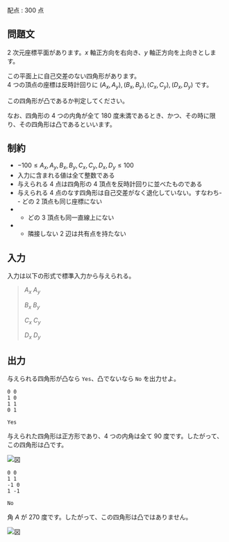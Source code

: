 配点 : $300$ 点

## 問題文

$2$ 次元座標平面があります。$x$ 軸正方向を右向き、$y$ 軸正方向を上向きとします。

この平面上に自己交差のない四角形があります。<br>
$4$ つの頂点の座標は反時計回りに $(A_x,A_y),(B_x,B_y),(C_x,C_y),(D_x,D_y)$ です。

この四角形が凸であるか判定してください。

なお、四角形の $4$ つの内角が全て $180$ 度未満であるとき、かつ、その時に限り、その四角形は凸であるといいます。

## 制約

- $-100 \leq A_x,A_y,B_x,B_y,C_x,C_y,D_x,D_y \leq 100$
- 入力に含まれる値は全て整数である
- 与えられる $4$ 点は四角形の $4$ 頂点を反時計回りに並べたものである
- 与えられる $4$ 点のなす四角形は自己交差がなく退化していない。すなわち-   - どの $2$ 頂点も同じ座標にない
-   - どの $3$ 頂点も同一直線上にない
-   - 隣接しない $2$ 辺は共有点を持たない

## 入力

入力は以下の形式で標準入力から与えられる。

> $A_x$ $A_y$
> 
> $B_x$ $B_y$
> 
> $C_x$ $C_y$
> 
> $D_x$ $D_y$

## 出力

与えられる四角形が凸なら `Yes`、凸でないなら `No` を出力せよ。

```input1
0 0
1 0
1 1
0 1
```

```output1
Yes
```

与えられた四角形は正方形であり、$4$ つの内角は全て $90$ 度です。したがって、この四角形は凸です。

![図](https://img.atcoder.jp/abc266/cda66d9b9f4291781d1ce47f59f29ab0.png)

```input2
0 0
1 1
-1 0
1 -1
```

```output2
No
```

角 $A$ が $270$ 度です。したがって、この四角形は凸ではありません。

![図](https://img.atcoder.jp/abc266/2927f9f67e2cb7c35aeab05269b6fcc2.png)